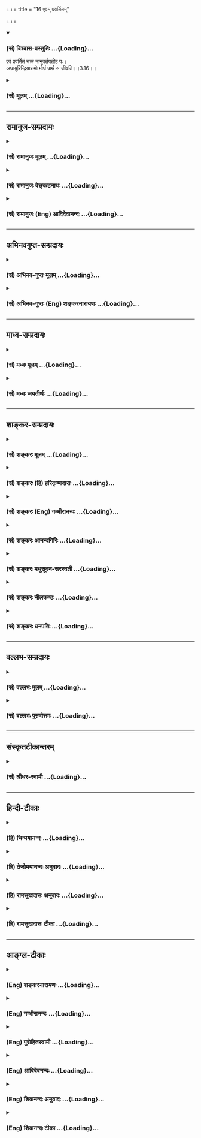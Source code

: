 +++
title = "16 एवम् प्रवर्तितम्"

+++
<div class="js_include" newlevelforh1="3" title="(सं) विश्वास-प्रस्तुतिः" unfilled url="/purANam/mahAbhAratam/06-bhIShma-parva/02-bhagavad-gItA-parva/saMskRtam/vishvAsa-prastutiH/03_karma-yogaH/16_evam_pravartitam.md">
<details open><summary><h3>(सं) विश्वास-प्रस्तुतिः ...{Loading}...</h3></summary>

एवं प्रवर्तितं चक्रं नानुवर्तयतीह यः।  
अघायुरिन्द्रियारामो मोघं पार्थ स जीवति।।3.16।।
</details>
</div>
<div class="js_include collapsed" newlevelforh1="3" title="(सं) मूलम्" unfilled url="/purANam/mahAbhAratam/06-bhIShma-parva/02-bhagavad-gItA-parva/saMskRtam/mUlam/03_karma-yogaH/16_evam_pravartitam.md">
<details><summary><h3>(सं) मूलम् ...{Loading}...</h3></summary>

एवं प्रवर्तितं चक्रं नानुवर्तयतीह यः।  
अघायुरिन्द्रियारामो मोघं पार्थ स जीवति।।3.16।।
</details>
</div>


_________________
## रामानुज-सम्प्रदायः
<div class="js_include collapsed" newlevelforh1="3" title="(सं) रामानुजः मूलम्" unfilled url="/purANam/mahAbhAratam/06-bhIShma-parva/02-bhagavad-gItA-parva/saMskRtam/rAmAnujaH/mUlam/03_karma-yogaH/16_evam_pravartitam.md">
<details><summary><h3>(सं) रामानुजः मूलम् ...{Loading}...</h3></summary>

।।3.16।।**एवं** परमपुरुषेण **प्रवर्तितम्** इदं **चक्रम्**अन्नाद् भवन्ति
भूतानि इत्यत्र भूतशब्दनिर्दिष्टानि सजीवानि शरीराणि। पर्जन्यादन्नम्
यज्ञात् पर्जन्यः यज्ञश्च कर्तृव्यापारानुरूपात् कर्मणः कर्म च सजीवात्
शरीरात् सजीवं शरीरं च पुनरन्नाद् इति अन्योन्यकार्यकारणभावेन चक्रवत्
परिवर्तमानम् **इह** साधने वर्तमानो **यः** कर्मयोगाधिकारी ज्ञानयोगाधिकारी
वा **न अनुवर्तयति** न प्रवर्तयति यज्ञशिष्टेन देहधारणम् अकुर्वन् सः
**अघायुः** भवति अघारम्भाय एव अस्य आयुः अघपरिणतं वा उभयरूपं वा सः
अघायुः। अत एव **इन्द्रियारामो** भवति न आत्मारामः इन्द्रियाणि एव अस्य
उद्यानानि भवन्ति अयज्ञशिष्टवर्द्धितदेहमनस्त्वेन उद्रिक्तरजस्तमस्कः
आत्मावलोकनविमुखतया विषयभोगैकरतिः भवति अतो ज्ञानयोगादौ यतमानः अति
निष्फलप्रयत्नतया **मोघं पार्थ स जीवति। असाधनायत्तात्मदर्शनस्य मुक्तस्य एव
महायज्ञादिवर्णाश्रमोचितकर्मानारम्भ इत्याह**

</details>
</div>
<div class="js_include collapsed" newlevelforh1="3" title="(सं) रामानुजः वेङ्कटनाथः" unfilled url="/purANam/mahAbhAratam/06-bhIShma-parva/02-bhagavad-gItA-parva/saMskRtam/rAmAnujaH/venkaTanAthaH/03_karma-yogaH/16_evam_pravartitam.md">
<details><summary><h3>(सं) रामानुजः वेङ्कटनाथः ...{Loading}...</h3></summary>

  
  
।।3.16।। प्रवर्तितमित्यस्य प्रवर्तकापेक्षायांसह यज्ञैः 2।10 इत्यादिना
प्रकृतोदेवान् भावयत 3।11 इत्यादिना यज्ञेषु प्रजाः प्रवर्तयन्
प्रजापतिरेवासौ भवितुमर्हतीत्यभिप्रायेणोक्तं परमपुरुषेणेति।
लोकदृष्टिशास्त्रदृष्टिभ्यां
सिद्धमन्याशक्यत्वमपरोक्षयतेवोक्तंइदमिति। अन्नात् इत्यादिना पुनरपिअन्नात्
इत्यन्तेन चक्रत्वं व्यज्यते। न तावदत्र भूतशब्देन भवनक्रियायोगिमात्रं
निर्दिश्यते महदादेः कार्यस्यान्नजन्यत्वाभावात् अत एव न महाभूतानि नापि
वेतालादिसहपठितभूतजातिः तत्कथनस्यात्रानुपयुक्तत्वात् अन्नजन्यत्वे
विशेषाभावाच्च। नापि शरीरमात्रं केवलस्य शरीरस्यानुत्पत्तेः
शरीरलक्षणाक्रान्तस्य सर्वस्यान्नजन्यत्वाभावाच्च नापि केवलजीवः
तत्स्वरूपनित्यत्वादेरुक्तत्वात्। अतः परिशेषाद्भूतशब्दोऽत्र
जीवविशिष्टाचित्परिणामविशेषपर इत्यभिप्रायेणोक्तंसजीवानि शरीराणीति। कर्म
ब्रह्मोद्भवंब्रह्माक्षरसमुद्भवम् इत्याभ्यां फलितं समुच्चित्य
चक्रत्वसिद्ध्यर्थं निर्दिशतिकर्म
सजीवाच्छरीरादिति। अन्योन्यकार्यकारणभावेनेति यथासम्भवं साक्षात्परम्परया च
सिद्धमुक्तम् न हि साक्षात् सर्वेषामन्योन्यकार्यत्वं कारणत्वं वा
अन्योन्याश्रयग्रस्तत्वात् यद्वा कस्यचित्कार्यत्वं कस्यचित्कारणत्वं च
सङ्कलय्यान्योन्यकार्यकारणभाव उक्तः। चक्रशब्दोपचारनिमित्तं व्यनक्ति
चक्रवत्परिवर्तमानमिति। इह लोके वर्तमानो यः पुरुष इति अधिकरणाधिकर्तव्ययोः
सामान्यनिर्देशादपि इह साधने वर्तमानो योऽधिकारिविशेष इति विशेषपरामर्श
एवोचितः इदं शब्दादेः सन्निहितपरामर्शप्रावण्यात् अनपेक्षिताभिधानादपि
अपेक्षिताभिधानौचित्याच्च इतिसाधने वर्तमाने इत्यादेर्भावः।
अनुवर्तयतीत्यत्रानुमन्तृत्वादिमात्रव्यवच्छेदार्थं
पुरुषव्यापारप्राधान्यद्योतनार्थं चप्रवर्तयतीति व्याख्यातम्। श्लोके
चानुशब्दप्रयोगः परमपुरुषप्रवर्तितानुप्रवर्तनरूपत्वात् प्रवाहरूपत्वाद्वा।
अघायुरित्यादीनां त्रयाणां पृथक्पृथग्दोषत्वव्यक्त्यर्थं
पूर्वपूर्वस्योत्तरोत्तरहेतुत्वज्ञापनार्थं च भवतीति पृथग्वाक्यकरणम्।
अघकारणत्वादपकार्यत्वात्
उभयसङ्ग्राहकाघसम्बन्धित्वमात्राद्वाऽत्राघशब्देनायुषो लक्षणेत्यभिप्रायेण
अघारम्भायैवेत्यादि निर्वाहत्रयमुक्तम् अत एवेति।
उक्तप्रकारेणाघायुष्ट्वादेवेत्यर्थः। इन्द्रियारामः इत्यस्याभिप्रेतं
व्यवच्छेद्यमाह नात्माराम इति।
विशेषणत्वादिसिद्धव्यवच्छेदाभिप्रायसिद्ध्यर्थं समासतदंशयोरर्थमाह
इन्द्रियाण्येवेति। इन्द्रियाणां कथमारामत्वमिति शङ्कायांएवं प्रवर्तितम्
इत्यादिनाइन्द्रियारामः इत्यन्तेन फलितमाह अयज्ञशिष्टेति। अत इति
विषयभोगैकरतित्वादित्यर्थः। स इति निर्देशस्य
पूर्वव्याख्यातप्रकारयच्छब्दार्थविषयत्वात्। मोघशब्दस्य
निष्फलप्रयत्नताविषयस्य प्रतिहन्तव्यप्रयत्नसाकाङ्क्षत्वाच्चाह ज्ञानयोगादौ
यतमानोऽपीति।

</details>
</div>
<div class="js_include collapsed" newlevelforh1="3" title="(सं) रामानुजः (Eng) आदिदेवानन्दः" unfilled url="/purANam/mahAbhAratam/06-bhIShma-parva/02-bhagavad-gItA-parva/saMskRtam/rAmAnujaH/english/AdidevAnandaH/03_karma-yogaH/16_evam_pravartitam.md">
<details><summary><h3>(सं) रामानुजः (Eng) आदिदेवानन्दः ...{Loading}...</h3></summary>

3.16 Thus this wheel is set in motion by the Supreme Person: From food
arise embodied selves which are denoted by the word 'beings': from rain
food; from sacrifice rain; sacrifice from activities which constitute
the exercise of an agent; and activity from the embodied self; and again
the body endowed with life from food. In this manner there is a seence
which revolves like a wheel through the mutual relations of cause and
effect. Hence, He who is engaged in spiritual practice - whether one is
alified for Karma Yoga or Jnana Yoga - if he does not follow, i.e., does
not keep in motion the wheel which revolves in a circle through mutual
relation of cause and effect - that person by not maintaining his bodily
subsistence by means of the 'remainder of sacrifice,' lives in sin. His
life begins in sin or develops in sin, or is of both these kinds; he
lives the life of sin. Thus he is a reveller in his senses and not in
his self. The senses become the pleasure-gardens of one whose mind and
body are not nourished by the 'remainders of sacrifices.' Rajas and
Tamas preponderate in his body. Being thus turned away from the vision
of the self, he rejoices only in the enjoyment of the senses. Therefore,
even if he were to attempt for the vision of the self, it will be
fruitless. So he lives in vain, O Arjuna. Sri Krsna now says that there
is no need for the performance of the 'great sacrifices' etc., according
to his station and stage of life, only in respect of a liberated person
whose vision of the self does not depend on any external means.

</details>
</div>


_________________
## अभिनवगुप्त-सम्प्रदायः
<div class="js_include collapsed" newlevelforh1="3" title="(सं) अभिनव-गुप्तः मूलम्" unfilled url="/purANam/mahAbhAratam/06-bhIShma-parva/02-bhagavad-gItA-parva/saMskRtam/abhinava-guptaH/mUlam/03_karma-yogaH/16_evam_pravartitam.md">
<details><summary><h3>(सं) अभिनव-गुप्तः मूलम् ...{Loading}...</h3></summary>

।।3.16।। एवमिति। यस्तु एवं नाङ्गीकरोति स पापमयः। यतः +++(N अतः)+++ स
इन्द्रियेष्वेव रमते नात्मनि।

</details>
</div>
<div class="js_include collapsed" newlevelforh1="3" title="(सं) अभिनव-गुप्तः (Eng) शङ्करनारायणः" unfilled url="/purANam/mahAbhAratam/06-bhIShma-parva/02-bhagavad-gItA-parva/saMskRtam/abhinava-guptaH/english/shankaranArAyaNaH/03_karma-yogaH/16_evam_pravartitam.md">
<details><summary><h3>(सं) अभिनव-गुप्तः (Eng) शङ्करनारायणः ...{Loading}...</h3></summary>

3.16 Evam etc. On the other hand, he, who does not accept as stated
above, is full of sins. For, he enjoys only in the sense-organs and not
in the Self.

</details>
</div>


_________________
## माध्व-सम्प्रदायः
<div class="js_include collapsed" newlevelforh1="3" title="(सं) मध्वः मूलम्" unfilled url="/purANam/mahAbhAratam/06-bhIShma-parva/02-bhagavad-gItA-parva/saMskRtam/madhvaH/mUlam/03_karma-yogaH/16_evam_pravartitam.md">
<details><summary><h3>(सं) मध्वः मूलम् ...{Loading}...</h3></summary>

।।3.16।। तानि चाक्षराणि भूताभिव्यङ्ग्यानीति चक्रम्। तदेतज्जगच्चक्रं यो
नानुवर्तयति स तद्विनाशकत्वादघायुः पापनिमित्तमेव यस्यायुः सोऽघायुः।

</details>
</div>
<div class="js_include collapsed" newlevelforh1="3" title="(सं) मध्वः जयतीर्थः" unfilled url="/purANam/mahAbhAratam/06-bhIShma-parva/02-bhagavad-gItA-parva/saMskRtam/madhvaH/jayatIrthaH/03_karma-yogaH/16_evam_pravartitam.md">
<details><summary><h3>(सं) मध्वः जयतीर्थः ...{Loading}...</h3></summary>

।।3.16।। नन्वत्र कार्यकारणपरम्परैवोक्ता न चक्रं तत्कथं उच्यतेएवं
प्रवर्तितं चक्रम् इति तत्राह **तानि चे**ति। तानि वेदाख्यानि।
चक्राप्रवृत्तौ कथमघायुष्ट्वादिकं इत्यतो व्याचष्टे **तदेतदि**ति।
आयुषोऽघत्वाभावात् कथमघायुः इत्यत आह **पापे**ति।
तादर्थ्यात्ताच्छब्द्यमित्यर्थः।

</details>
</div>


_________________
## शाङ्कर-सम्प्रदायः
<div class="js_include collapsed" newlevelforh1="3" title="(सं) शङ्करः मूलम्" unfilled url="/purANam/mahAbhAratam/06-bhIShma-parva/02-bhagavad-gItA-parva/saMskRtam/shankaraH/mUlam/03_karma-yogaH/16_evam_pravartitam.md">
<details><summary><h3>(सं) शङ्करः मूलम् ...{Loading}...</h3></summary>

।।3.16।। **एवम्** इत्थम् ईश्वरेण वेदयज्ञपूर्वक जगच्**चक्रं**
**प्रवर्तितं न अनुवर्तयति इह** लोके **यः** कर्मणि अधिकृतः सन् **अघायुः**
अघं पापम् आयुः जीवनं यस्य सः अघायुः पापजीवनः इति यावत्।
**इन्द्रियारामः** इन्द्रियैः आरामः आरमणम् आक्रीडा विषयेषु यस्य सः
इन्द्रियारामः **मोघं** वृथा **हे पार्थ स जीवति**।। तस्मात् अज्ञेन
अधिकृतेन कर्तव्यमेव कर्मेति प्रकरणार्थः। प्राक्
आत्मज्ञाननिष्ठायोग्यताप्राप्तेः तादर्थ्येन कर्मयोगानुष्ठानम् अधिकृतेन
अनात्मज्ञेन कर्तव्यमेवेत्येतत् न कर्मणामनारम्भात् इत्यत आरभ्य
शरीरयात्रापि च ते न प्रसिध्येदकर्मणः इत्येवमन्तेन प्रतिपाद्य यज्ञार्थात्
कर्मणोऽन्यत्र इत्यादिना मोघं पार्थ स जीवति इत्येवमन्तेनापि ग्रन्थेन
प्रासङ्गिकम् अधिकृतस्य अनात्मविदः कर्मानुष्ठाने बहु कारणमुक्तम्। तदकरणे
च दोषसंकीर्तनं कृतम्।। एवं स्थिते किमेवं प्रवर्तितं चक्रं
सर्वेणानुवर्तनीयम् आहोस्वित् पूर्वोक्तकर्मयोगानुष्ठानोपायप्राप्याम्
अनात्मविदः ज्ञानयोगेनैव निष्ठाम् आत्मविद्भिः साङ्ख्यैः
अनुष्ठेयामप्राप्तेनैव इत्येवमर्थम् अर्जुनस्य प्रश्नमाशङ्क्य स्वयमेव वा
शास्त्रार्थस्य विवेकप्रतिपत्त्यर्थम् एतं वै तमात्मानं विदित्वा
निवृत्तमिथ्याज्ञानाः सन्तः ब्राह्मणाः मिथ्याज्ञानवद्भिः अवश्यं
कर्तव्येभ्यः पुत्रैषणादिभ्यो व्युत्थायाथ भिक्षाचर्यं
शरीरस्थितिमात्रप्रयुक्तं चरन्ति न तेषामात्मज्ञाननिष्ठाव्यतिरेकेण अन्यत्
कार्यमस्ति इत्येवं श्रुत्यर्थमिह गीताशास्त्रे
प्रतिपिपादयिषितमाविष्कुर्वन् आह भगवान्

</details>
</div>
<div class="js_include collapsed" newlevelforh1="3" title="(सं) शङ्करः (हि) हरिकृष्णदासः" unfilled url="/purANam/mahAbhAratam/06-bhIShma-parva/02-bhagavad-gItA-parva/saMskRtam/shankaraH/hindI/harikRShNadAsaH/03_karma-yogaH/16_evam_pravartitam.md">
<details><summary><h3>(सं) शङ्करः (हि) हरिकृष्णदासः ...{Loading}...</h3></summary>

।।3.16।। इस लोकमें जो मनुष्य कर्माधिकारी होकर इस प्रकार ईश्वरद्वारा वेद
और यत्नपूर्वक चलाये हुए इस जगत्चक्रके अनुसार ( वेदाध्ययनयज्ञादि ) कर्म
नहीं करता हे पार्थ वह पापायु अर्थात् पापमय जीवनवाला और इन्द्रियारामी
अर्थात् इन्द्रियोंद्वारा विषयोंमें रमण करनेवाला व्यर्थ ही जीता है उस
पापीका जीना व्यर्थ ही है। इसलिये इस प्रकरणका अर्थ यह हुआ कि अज्ञानी
अधिकारीको कर्म अवश्य करना चाहिये। अनात्मज्ञ अधिकारी पुरुषको आत्मज्ञानकी
योग्यता प्राप्त होनेके पहले ज्ञाननिष्ठाप्राप्तिके लिये कर्मयोगका
अनुष्ठान अवश्य करना चाहिये यह न कर्मणामनारम्भात् यहाँसे लेकर
शरीरयात्रापि च ते न प्रसिद्ध्येदकर्मणः इस श्लोकतकके वर्णनसे प्रतिपादन
करके यज्ञार्थात्कर्मणोऽन्यत्र से लेकर मोघं पार्थ स जीवति तकके ग्रन्थसे
भी आत्मज्ञानसे रहित कर्माधिकारीके लिये कर्मोंके अनुष्ठान करनेमें बहुतसे
प्रसङ्गानुकूल कारण कहे गये तथा उन कर्मोंके न करनेमें बहुतसे दोष भी
बतलाये गये। यदि ऐसा है तो क्या इस प्रकार चलाये हुए इस सृष्टिचक्रके
अनुसार सभीको चलना चाहिये अथवा पूर्वोक्त कर्मयोगानुष्ठानरूप उपायसे
प्राप्त होनेवाली और आत्मज्ञानी साङ्ख्ययोगियोंद्वारा सेवन किये जाने योग्य
ज्ञानयोगसे ही सिद्ध होनेवाली निष्ठाको न प्राप्त हुए अनात्मज्ञको ही इसके
अनुसार बर्तना चाहिये ( या तो ) इस प्रकार अर्जुनके प्रश्नकी आशङ्का करके (
भगवान् बोले )

</details>
</div>
<div class="js_include collapsed" newlevelforh1="3" title="(सं) शङ्करः (Eng) गम्भीरानन्दः" unfilled url="/purANam/mahAbhAratam/06-bhIShma-parva/02-bhagavad-gItA-parva/saMskRtam/shankaraH/english/gambhIrAnandaH/03_karma-yogaH/16_evam_pravartitam.md">
<details><summary><h3>(सं) शङ्करः (Eng) गम्भीरानन्दः ...{Loading}...</h3></summary>

3.16 O Partha, sah, he; jivati, lives; mogham, in vain; yah, who, though
competent for action; na anuvartayati, does not follow; iha, here, in
the world; cakram, the wheel of the world; evam, thus; pravartitam, set
in motion, by God, on the basis of the Vedas and the sacrifices;
aghayuh, whose life (ayuh) is sinful (agham), i.e. whose life is vile;
and indriya-aramah, who indulges in the senses-who has his arama, sport,
enjoyment, with objects, indriyaih, through the senses. Therefore, the
gist of the topic under discussion is that action must be undertaken by
one who is alified (for action) but is unenlightened. In the verses
beginning from, '(A person does not attain freedom from action by
adstaining from action' (4) and ending with, 'You perform the obligatory
duties৷৷.And, through inaction, even the maintenance of your body will
not be possible' (8), it has been proved that before one attains fitness
for steadfastness in the knowledge of the Self, it is the bounden duty
of a person who is alified for action, but is not enlightened, to
undertake Karma-yoga for that purpose. And then, also in the verses
commencing from '(This man becomes bound) by actions other than that
action meant for God' (9) and ending with 'O Partha, he lives in vain,'
many reasons \[Such as, that it pleases God, secures the affection of
the gods, and so on.\] have been incidentally stated as to why a
competent person has to undertake actions; and the evils arising from
their non-performance have also been emphatically declared. Such being
the conclusion, the estion arises whether the wheel thus set in motion
should be followed by all, or only by one who is ignorant of the Self
and has not attained to the steadfastness which is fit to be practised
by the Sankhyas, the knowers of the Self, through the Yoga of Knowledge
only, and which is acired by one ignorant of the Self through the means
of the practice of Karma-yoga mentioned above; Either anticipating
Arjuna's estion to this effect, or in order to make the meaning of the
scripture (Gita) clearly understood, the Lord, revealing out of His own
accord that the following substance of the Upanisads-Becoming freed from
false knowledge by knowing this very Self, the Brahmanas renounce what
is a compulsory duty for those having false knoweldge, viz, desire for
sons, etc., and then lead a mendicant life just for the purpose of
maintaining the body; they have no duty to perform other than
steadfastness in the knowledge of the Self (cf. Br. 3.5.1)-has been
presented here in the Gita, says:

</details>
</div>
<div class="js_include collapsed" newlevelforh1="3" title="(सं) शङ्करः आनन्दगिरिः" unfilled url="/purANam/mahAbhAratam/06-bhIShma-parva/02-bhagavad-gItA-parva/saMskRtam/shankaraH/AnandagiriH/03_karma-yogaH/16_evam_pravartitam.md">
<details><summary><h3>(सं) शङ्करः आनन्दगिरिः ...{Loading}...</h3></summary>

।।3.16।। अधिकृतेनाध्ययनादिद्वारा
जगच्चक्रमनुवर्तनीयमन्यथेश्वराज्ञातिलङ्घिनस्तस्य प्रत्यवायः स्यादित्याह
**एवमिति।**न कर्मणामनारम्भात् इत्यादिनोक्तमुपसंहरति **तस्मादिति।**
जगच्चक्रस्य प्रागुक्तप्रकारेणानुवर्तने वृथा जीवनमघसाधनं
यस्मात्तस्माज्जीवता नियतं कर्म कर्तव्यमित्यर्थः। यद्यधिकृतेन कर्तव्यमेव
कर्म तर्हि किमित्यज्ञेनेति विशिष्यते ज्ञाननिष्ठेनापि
तत्कर्तव्यमेवाधिकृतत्वाविशेषादित्याशङ्क्य पूर्वोक्तमनुवदति **प्रागिति।**
नहि ज्ञानकर्मणोर्विरोधाज्ज्ञाननिष्ठेन कर्म कर्तुं शक्यते तथा
चानात्मज्ञेनैव चित्तशुद्ध्यादिपरंपरया ज्ञानार्थं कर्मानुष्ठेयमिति
प्रतिपादितमित्यर्थः। तर्हि यज्ञार्थादित्यादि। किमर्थं नहि तत्र
ज्ञाननिष्ठा प्रतिपाद्यते कर्मनिष्ठा तु पूर्वमेवोक्तत्वान्नात्र
वक्तव्येत्याशङ्क्य वृत्तमर्थान्तरमनुवदति **प्रतिपाद्येति।**
प्रासङ्गिकमज्ञस्य कर्मकर्तव्यतोक्तिप्रसङ्गागतमिति यावद्
बहुकारणमीश्वरप्रसादो देवताप्रीतिश्चेत्यादि दोषसंकीर्तनंतैर्दत्तानप्रदाय
इत्यादि।

</details>
</div>
<div class="js_include collapsed" newlevelforh1="3" title="(सं) शङ्करः मधुसूदन-सरस्वती" unfilled url="/purANam/mahAbhAratam/06-bhIShma-parva/02-bhagavad-gItA-parva/saMskRtam/shankaraH/madhusUdana-sarasvatI/03_karma-yogaH/16_evam_pravartitam.md">
<details><summary><h3>(सं) शङ्करः मधुसूदन-सरस्वती ...{Loading}...</h3></summary>

।।3.16।। भवत्वेवं ततः किं फलितमित्याह आदौ
परमेश्वरात्सर्वावभासकनित्यनिर्दोषवेदाविर्भावः ततः
कर्मपरिज्ञानंततोऽनुष्ठानाद्धर्मोत्पादः ततः पर्जन्यस्ततोऽन्नं ततो भूतानि
पुनस्तथैव भूतानां कर्मप्रवृत्तिरित्येवं परमेश्वरेण प्रवर्तितं चक्रं
सर्वजगन्निर्वाहकं यो नानुवर्तयति नानुतिष्ठति सोऽघायुः पापजीवनो मोघं
व्यर्थमेव जीवति। हे पार्थ तस्य जीवनान्मरणमेव वरम्। जन्मान्तरे
धर्मानुष्ठानसंभवादित्यर्थः। तथाच श्रुतिःअथो अयं वा आत्मा सर्वेषां
भूतानां लोकः स यज्जुहोति यद्यजते तेन देवानां लोकोऽथ यदनुब्रूते तेन
ऋषीणामथ यत्पितृभ्यो निपृणाति यत्प्रजामिच्छते तेन पितॄणामथ
यन्मनुष्यान्वासयते यदेभ्योऽशनं ददाति तेन मनुष्याणामथ यत्पशुभ्यस्तृणोदकं
विन्दति तेन पशूनां यदस्य गृहेषु श्वापदा वयांस्यापिपीलिकाभ्य उपजीवन्ति
तेन तेषां लोकः इति। ब्रह्मविदं व्यावर्तयति इन्द्रियाराम इति। यत
इन्द्रियैर्विषयेष्वारमति अतः कर्माधिकारी
संस्तदकरणात्पापमेवाविचिन्वन्व्यर्थमेव जीवतीत्यभिप्रायः।

</details>
</div>
<div class="js_include collapsed" newlevelforh1="3" title="(सं) शङ्करः नीलकण्ठः" unfilled url="/purANam/mahAbhAratam/06-bhIShma-parva/02-bhagavad-gItA-parva/saMskRtam/shankaraH/nIlakaNThaH/03_karma-yogaH/16_evam_pravartitam.md">
<details><summary><h3>(सं) शङ्करः नीलकण्ठः ...{Loading}...</h3></summary>

।।3.16।। भवत्वेवं ततः किं फलितमित्यत आह **एवमिति।** भूतानामादौ
वेदाधिगमस्ततः कर्मानुष्ठानं ततो देवानां तृप्तिस्ततो वृष्टिस्ततोऽन्नं ततो
भूतानि तेषां वेदाधिगम इत्येवंरूपं चक्रमिव चक्रं निरन्तरमावर्तमानं
जगद्यात्रानिर्वाहक नानुवर्तयति नानुतिष्ठति सोऽघायुः पापजीवनः
इन्द्रियारामो न तु धर्माराम आत्मारामो वा मोघं व्यर्थं दंशमशकादिवज्जीवति।
यस्त्वेतदनुवर्तयति स जगदुपकारको धन्य इति भावः। तथा च श्रुतिःअथो अयं वा
आत्मा सर्वेषां भूतानां लोकः स यज्जुहोति यद्यजते तेन देवानां लोकोऽथ
यदनुब्रूते तेन ऋषीणामथ यत्पितृभ्यो निपृणाति यत्प्रजामिच्छति तेन
पितॄणामथ यन्मनुष्यान्वासयते यदेभ्योऽशनं ददाति तेन मनुष्याणामथ
यत्पशुभ्यस्तृणोदकं विन्दति तेन पशूनां यदस्य गृहेषु श्वापदो
वयांस्यापिपीलिकाभ्य उपजीवन्ति तेन तेषां लोकः इति।

</details>
</div>
<div class="js_include collapsed" newlevelforh1="3" title="(सं) शङ्करः धनपतिः" unfilled url="/purANam/mahAbhAratam/06-bhIShma-parva/02-bhagavad-gItA-parva/saMskRtam/shankaraH/dhanapatiH/03_karma-yogaH/16_evam_pravartitam.md">
<details><summary><h3>(सं) शङ्करः धनपतिः ...{Loading}...</h3></summary>

।।3.16।। फलितमाह। एवमीश्वरेण वेदयज्ञपूर्वकं जगच्चकं प्रवर्तितं य इहलोके
कर्माधिकृतो नानुवर्तयति नानुतिष्ठति स अधायुरघं पापमायुर्जीवनं यस्य स
इन्द्रियैरारमणं विषयसेवनं यस्य सः व्यर्थं जीवति। त्वया तु
जगच्चक्रप्रवर्तकस्य ममानुसरणमवश्यं कर्तव्यमिति द्योतयन्नाह **पार्थेति।**
तस्मादज्ञेनाधिकृतेन कर्म कर्तव्यमेवेति प्रकरणार्थः।

</details>
</div>


_________________
## वल्लभ-सम्प्रदायः
<div class="js_include collapsed" newlevelforh1="3" title="(सं) वल्लभः मूलम्" unfilled url="/purANam/mahAbhAratam/06-bhIShma-parva/02-bhagavad-gItA-parva/saMskRtam/vallabhaH/mUlam/03_karma-yogaH/16_evam_pravartitam.md">
<details><summary><h3>(सं) वल्लभः मूलम् ...{Loading}...</h3></summary>

।।3.16।। यस्मादेवं प्रजापतिना कृतोपदेशेनैव भूतानां पुरुषार्थसिद्ध्यर्थं
कर्माज्ञप्तं प्रवर्त्तितम् तस्मात्तदननुवर्त्तयतो वृथैव जीवितमित्याह एवं
प्रवर्त्तित्तमिति। कर्मचक्रं कर्मणोऽनुशासनं वा यो नर इन्द्रियारामो
नानुसरति।

</details>
</div>
<div class="js_include collapsed" newlevelforh1="3" title="(सं) वल्लभः पुरुषोत्तमः" unfilled url="/purANam/mahAbhAratam/06-bhIShma-parva/02-bhagavad-gItA-parva/saMskRtam/vallabhaH/puruShottamaH/03_karma-yogaH/16_evam_pravartitam.md">
<details><summary><h3>(सं) वल्लभः पुरुषोत्तमः ...{Loading}...</h3></summary>

  
  
।।3.16।। एवं भगवदात्मकं कर्म यो न करोति तस्य व्यर्थं जीवनमित्याह एवमिति।
एवं प्रकारेण प्रवर्तितं चक्रं स्वतःप्रवृत्तं मदिच्छया मत्क्रीडार्थं
प्रवृत्तं यो नानुवर्तयति नानुतिष्ठति स अघायुः पापायुः पापमेवायुर्यस्य
तादृशः। इन्द्रियारामः इन्द्रियेष्वेव इन्द्रियार्थं वा आरमति न तु मदर्थं
मयि वा अतो मोघं व्यर्थं स जीवति। पार्थेति सम्बोधनात् स्वभक्तत्वात्तव तथा
ज्ञानमनुचितमिति ज्ञापितम्।  
  

</details>
</div>


_________________
## संस्कृतटीकान्तरम्
<div class="js_include collapsed" newlevelforh1="3" title="(सं) श्रीधर-स्वामी" unfilled url="/purANam/mahAbhAratam/06-bhIShma-parva/02-bhagavad-gItA-parva/saMskRtam/shrIdhara-svAmI/03_karma-yogaH/16_evam_pravartitam.md">
<details><summary><h3>(सं) श्रीधर-स्वामी ...{Loading}...</h3></summary>

।।3.16।। यस्मादेवं परमेश्वरेणैव भूतानां पुरुषार्थसिद्धये कर्मादिचक्रं
प्रवर्तितं तस्मात्तदुकुर्वतो वृथैव जीवितमित्याह **एवमिति।**
परमेश्वरवाक्यभूताद्वेदाख्याद्ब्रह्मणः पुरुषाणां कर्मणि प्रवृत्तिः ततः
कर्मनिष्पत्तिः ततः पर्जन्यः ततोऽन्नम् ततो भूतानि भूतानां च पुनस्तथैव
कर्मणि प्रवृत्तिरित्येवं प्रवर्तितं चक्रं यो नानुवर्तयति नानुतिष्ठति
सोऽघायुः अघं पापरुपमायुर्यस्य सः। यत इन्द्रियैर्विषयेष्वेव रमति न तु
ईश्वराराधनार्थे कर्मणि। अतो मोघं व्यर्थ स जीवति।

</details>
</div>


_________________
## हिन्दी-टीकाः
<div class="js_include collapsed" newlevelforh1="3" title="(हि) चिन्मयानन्दः" unfilled url="/purANam/mahAbhAratam/06-bhIShma-parva/02-bhagavad-gItA-parva/hindI/chinmayAnandaH/03_karma-yogaH/16_evam_pravartitam.md">
<details><summary><h3>(हि) चिन्मयानन्दः ...{Loading}...</h3></summary>

।।3.16।। खनिज वनस्पति एवं पशु जगत् के समस्त सदस्य अपनी स्वाभाविक
प्रवृत्ति से ही यज्ञ भावना का पालन करते हुए प्रकृति में प्रवर्तित
कर्मचक्र के निर्विघ्न चलने में अपना योगदान देते हैं। केवल मनुष्य को ही
यह स्वतन्त्रता है कि चाहे तो वह इसका पालन करे अथवा विरोध। जब तक किसी
पीढ़ी के अधिकसेअधिक लोग सामंजस्यकेनियम के अनुसार जीवन जीते हैं तब तक
उतनी ही अधिक मात्रा में वे सुख समृद्धि से सम्पन्न होकर रहते हैं। ऐसे काल
को ही सामाजिक और सांस्कृतिक जीवन का स्वर्ण युग कहा जाता है।  
  
परन्तु सभी मनुष्यों के लिये सदैव यह सम्भव नहीं होता कि वे इस सनातन नियम
का दृढ़तापूर्वक पालन कर सकें। इतिहास के किसीकिसी काल में मनुष्य इस नियम
के विरुद्ध खड़ा हो जाता है और तब जीवन में शांति और विकास का राज्य विखरता
हुआ अन्त में मात्र खण्डहर रह जाता है। ऐसे तिमिराच्छन्न युग निराशा और
अशांति युद्ध और महामारी बाढ़ और अकाल से प्रताड़ित और त्रस्त युग होते
हैं। स्वाभाविक ही मन में यह प्रश्न उठता है कि सुख शान्ति का उज्ज्वल दिवस
अस्त होकर जगत् में निराशा और अविवेक की अन्धकारपूर्ण रात्रि आने का क्या
कारण है इसका उत्तर गीता में दिया गया हुआ है।  
  
व्यक्तियों से समाज बनता है। किसी समाज की उपलब्धियों के कारण हम उसे कितना
ही गौरवान्वित करें फिर भी समाज के निर्माता व्यक्तियों के व्यक्तिगत
योगदान की अवहेलना नहीं की जा सकती। व्यक्तियों के योग्य होने पर समाज
सरलता से आगे बढ़ता है। परन्तु इकाई रूप व्यक्तियों का त्रुटिपूर्णसंगठन
होने पर सम्पूर्ण समाज रूपी महल ही ढह जाता है। मनुष्य का विनाशकारी जीवन
प्रारम्भ होता है उसके अत्यधिक इन्द्रियों के विषय में रमने से देह को ही
अपना स्वरूप समझकर उसके पोषण एवं सुखसुविधाओं का ध्यान रखने में ही वे
व्यस्त हो जाते हैं। अत्यधिक देहासक्ति के कारण वे पशुवत विषयोपभोग के
अतिरिक्त जीवन का अन्य श्रेष्ठ लक्ष्य ही नहीं जानते और इसलिये उच्च जीवन
जीने के मार्ग के ज्ञान की भी उन्हे कोई आवश्यकता अनुभव नहीं होती। ऐसे युग
में कोई भी व्यक्ति यज्ञ की भावना से कर्म करने में प्रवृत्त नहीं होता
जिसके बिना उत्पादन के लिये अनुकूल परिस्थितियाँ (पर्जन्य) नहीं बनतीं
जिससे कि उत्पादन क्षमता (देव) आनन्ददायक पोषक वस्तुओं (अन्न) के रूप में
प्रगट हो सकें। विषयों के भोगियों को यहां इन्द्रिया रामा कहा गया जिनमें
से प्रत्येक व्यक्ति केवल अपने ही भोग की चिन्ता करता है और अनजाने ही
विश्व के कर्मचक्र में घर्षण उत्पन्न करता है। इन लोगों का जीवन पापपूर्ण
माना गया है और गीता का कथन है वे व्यर्थ ही जीते हैं।  
  
अब एक प्रश्न है क्या इस प्रकार प्रवर्तित चक्र का पालन सबको अनिवार्य है
अथवा केवल उसके लिये जिसे ज्ञानयोग में अभी निष्ठा प्राप्त नहीं हुई है
उत्तर में भगवान् कहते हैं

</details>
</div>
<div class="js_include collapsed" newlevelforh1="3" title="(हि) तेजोमयानन्दः अनुवादः" unfilled url="/purANam/mahAbhAratam/06-bhIShma-parva/02-bhagavad-gItA-parva/hindI/tejomayAnandaH/anuvAdaH/03_karma-yogaH/16_evam_pravartitam.md">
<details><summary><h3>(हि) तेजोमयानन्दः अनुवादः ...{Loading}...</h3></summary>

।।3.16।। जो पुरुष यहाँ इस प्रकार प्रवर्तित हुए चक्र का अनुवर्तन नहीं
करता हे पार्थ इंन्द्रियों में रमने वाला वह पाप आयु पुरुष व्यर्थ ही जीता
है।।  
  

</details>
</div>
<div class="js_include collapsed" newlevelforh1="3" title="(हि) रामसुखदासः अनुवादः" unfilled url="/purANam/mahAbhAratam/06-bhIShma-parva/02-bhagavad-gItA-parva/hindI/rAmasukhadAsaH/anuvAdaH/03_karma-yogaH/16_evam_pravartitam.md">
<details><summary><h3>(हि) रामसुखदासः अनुवादः ...{Loading}...</h3></summary>

।।3.16।। हे पार्थ! जो मनुष्य इस लोकमें इस प्रकार परम्परासे प्रचलित
सृष्टिचक्रके अनुसार नहीं चलता, वह इन्द्रियोंके द्वारा भोगोंमें रमण
करनेवाला अघायु (पापमय जीवन बितानेवाला) मनुष्य संसारमें व्यर्थ ही जीता
है।

</details>
</div>
<div class="js_include collapsed" newlevelforh1="3" title="(हि) रामसुखदासः टीका" unfilled url="/purANam/mahAbhAratam/06-bhIShma-parva/02-bhagavad-gItA-parva/hindI/rAmasukhadAsaH/TIkA/03_karma-yogaH/16_evam_pravartitam.md">
<details><summary><h3>(हि) रामसुखदासः टीका ...{Loading}...</h3></summary>

।।3.16।।***व्याख्या--*'पार्थ'--**नवें श्लोकमें प्रारम्भ किये हुए
प्रकरणका उपसंहार करते हुए भगवान् यहाँ अर्जुनके लिये पार्थ सम्बोधन देकर
मानो यह कह रहे हैं कि तुम उसी पृथा(कुन्ती) के पुत्र हो जिसने आजीवन कष्ट
सहकर भी अपने कर्तव्यका पालन किया था। अतः तुम्हारेसे भी अपने कर्तव्यकी
अवहेलना नहीं होनी चाहिये। जिस युद्धको तू घोर कर्म कह रहा है वह तेरे लिये
घोर कर्म नहीं प्रत्युत यज्ञ (कर्तव्य) है। इसका पालन करना ही सृष्टिचक्रके
अनुसार बरतना है और इसका पालन न करना सृष्टिचक्रके अनुसार न बरतना है।

</details>
</div>


_________________
## आङ्ग्ल-टीकाः
<div class="js_include collapsed" newlevelforh1="3" title="(Eng) शङ्करनारायणः" unfilled url="/purANam/mahAbhAratam/06-bhIShma-parva/02-bhagavad-gItA-parva/english/shankaranArAyaNaH/03_karma-yogaH/16_evam_pravartitam.md">
<details><summary><h3>(Eng) शङ्करनारायणः ...{Loading}...</h3></summary>

3.16. Whosoever does not roll forward the wheel, thus set in motion in
this world, he is a man of sinful life rejoicing in the senses; and he
lives in vain, O son of Prtha !

</details>
</div>
<div class="js_include collapsed" newlevelforh1="3" title="(Eng) गम्भीरानन्दः" unfilled url="/purANam/mahAbhAratam/06-bhIShma-parva/02-bhagavad-gItA-parva/english/gambhIrAnandaH/03_karma-yogaH/16_evam_pravartitam.md">
<details><summary><h3>(Eng) गम्भीरानन्दः ...{Loading}...</h3></summary>

3.16 O Partha, he lives in vain who does not follow here the wheel thus
set in motion, whose life is sinful, and who indulges in the senses.

</details>
</div>
<div class="js_include collapsed" newlevelforh1="3" title="(Eng) पुरोहितस्वामी" unfilled url="/purANam/mahAbhAratam/06-bhIShma-parva/02-bhagavad-gItA-parva/english/purohitasvAmI/03_karma-yogaH/16_evam_pravartitam.md">
<details><summary><h3>(Eng) पुरोहितस्वामी ...{Loading}...</h3></summary>

3.16 Thus he who does not help the revolving wheel of sacrifice, but
instead leads a sinful life, rejoicing in the gratification of his
senses, O Arjuna, he breathes in vain.

</details>
</div>
<div class="js_include collapsed" newlevelforh1="3" title="(Eng) आदिदेवनन्दः" unfilled url="/purANam/mahAbhAratam/06-bhIShma-parva/02-bhagavad-gItA-parva/english/AdidevanandaH/03_karma-yogaH/16_evam_pravartitam.md">
<details><summary><h3>(Eng) आदिदेवनन्दः ...{Loading}...</h3></summary>

3.16 He who does not follow the wheel thus set in motion here, lives in
sin, satisfying the senses, O Arjuna. He lives in vain.

</details>
</div>
<div class="js_include collapsed" newlevelforh1="3" title="(Eng) शिवानन्दः अनुवादः" unfilled url="/purANam/mahAbhAratam/06-bhIShma-parva/02-bhagavad-gItA-parva/english/shivAnandaH/anuvAdaH/03_karma-yogaH/16_evam_pravartitam.md">
<details><summary><h3>(Eng) शिवानन्दः अनुवादः ...{Loading}...</h3></summary>

3.16 He who does not follow here the wheel thus set revolving, who is of
sinful life, rejoicing in the senses, he lives in vain, O Arjuna.

</details>
</div>
<div class="js_include collapsed" newlevelforh1="3" title="(Eng) शिवानन्दः टीका" unfilled url="/purANam/mahAbhAratam/06-bhIShma-parva/02-bhagavad-gItA-parva/english/shivAnandaH/TIkA/03_karma-yogaH/16_evam_pravartitam.md">
<details><summary><h3>(Eng) शिवानन्दः टीका ...{Loading}...</h3></summary>

3.16 एवम् thus; प्रवर्तितम् set revolving; चक्रम् wheel; न not;
अनुवर्तयति follows; इह here; यः who; अघायुः living in sin; इन्द्रियारामः
rejoicing in the senses; मोघम् in vain; पार्थ O Partha; सः he; जीवति
lives.Commentary This is the wheel of action set in motion by the
Creator on the basis of the Veda and sacrifice.He who does not follow
the wheel by studying the Vedas and performing the sacrifices prescribed
therein but who indulges only in sensual pleasures lives in vain. He is
wasting his life. He is leading a worthless life indeed.One who does not
live in accordance with this law and who is selfish commits sin. He
violates the law of the Creator and that is the worst sin.

</details>
</div>
